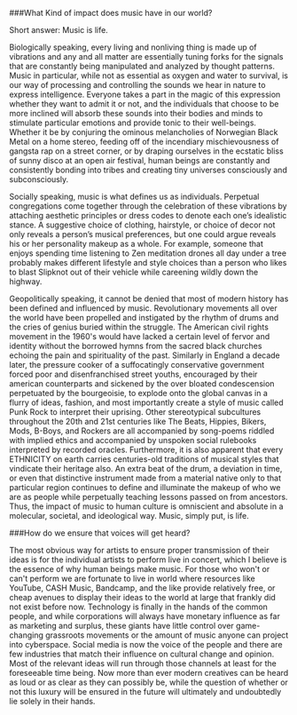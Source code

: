 ###What Kind of impact does music have in our world?

Short answer: Music is life.            

Biologically speaking, every living and nonliving thing is made up of vibrations and any and all matter are essentially tuning forks for the signals that are constantly being manipulated and analyzed by thought patterns. Music in particular, while not as essential as oxygen and water to survival, is our way of processing and controlling the sounds we hear in nature to express intelligence. Everyone takes a part in the magic of this expression whether they want to admit it or not, and the individuals that choose to be more inclined will absorb these sounds into their bodies and minds to stimulate particular emotions and provide tonic to their well-beings. Whether it be by conjuring the ominous melancholies of Norwegian Black Metal on a home stereo, feeding off of the incendiary mischievousness of gangsta rap on a street corner, or by draping ourselves in the ecstatic bliss of sunny disco at an open air festival, human beings are constantly and consistently bonding into tribes and creating tiny universes consciously and subconsciously. 

Socially speaking, music is what defines us as individuals. Perpetual congregations come together through the celebration of these vibrations by attaching aesthetic principles or dress codes to denote each one’s idealistic stance. A suggestive choice of clothing, hairstyle, or choice of decor not only reveals a person’s musical preferences, but one could argue reveals his or her personality makeup as a whole. For example, someone that  enjoys spending time listening to Zen meditation drones all day under a tree probably makes different lifestyle and style choices than a person who likes to blast Slipknot out of their vehicle while careening wildly down the highway.

Geopolitically speaking, it cannot be denied that most of modern history has been defined and influenced by music. Revolutionary movements all over the world have been propelled and instigated by the rhythm of drums and the cries of genius buried within the struggle. The American civil rights movement in the 1960's would have lacked a certain level of fervor and identity without the borrowed hymns from the sacred black churches echoing the pain and spirituality of the past. Similarly in England a decade later, the pressure cooker of a suffocatingly conservative government forced poor and disenfranchised street youths, encouraged by their american counterparts and sickened by the over bloated condescension perpetuated by the bourgeoisie, to explode onto the global canvas in a flurry of ideas, fashion, and most importantly create a style of music called Punk Rock to interpret their uprising. Other stereotypical subcultures throughout the 20th and 21st centuries like The Beats, Hippies, Bikers, Mods, B-Boys, and Rockers are all accompanied by song-poems riddled with implied ethics and accompanied by unspoken social rulebooks interpreted by recorded oracles. Furthermore, it is also apparent that every ETHNICITY on earth carries centuries-old traditions of musical styles that vindicate their heritage also. An extra beat of the drum, a deviation in time, or even that distinctive instrument made from a material native only to that particular region continues to define and illuminate the makeup of who we are as people while perpetually teaching lessons passed on from ancestors. Thus, the impact of music to human culture is omniscient and absolute in a molecular, societal, and ideological way. Music, simply put, is life.

###How do we ensure that voices will get heard?

The most obvious way for artists to ensure proper transmission of their ideas is for the individual artists to perform live in concert, which I believe is the essence of why human beings make music. For those who won't or can't perform we are fortunate to live in world where resources like YouTube, CASH Music, Bandcamp, and the like provide relatively free, or cheap avenues to display their ideas to the world at large that frankly did not exist before now. Technology is finally in the hands of the common people, and while corporations will always have monetary influence as far as marketing and surplus, these giants have little control over game-changing grassroots movements or the amount of music anyone can project into cyberspace. Social media is now the voice of the people and there are few industries that match their influence on cultural change and opinion. Most of the relevant ideas will run through those channels at least for the foreseeable time being. Now more than ever modern creatives can be heard as loud or as clear as they can possibly be, while the question of whether or not this luxury will be ensured in the future will ultimately and undoubtedly lie solely in their hands.

